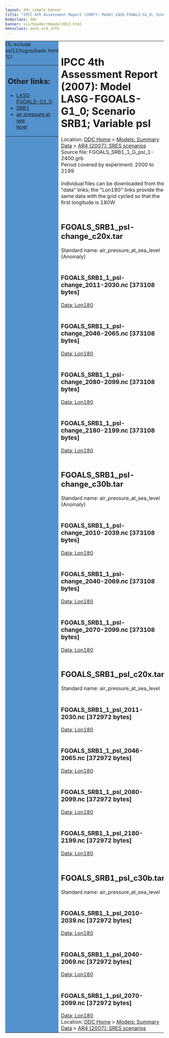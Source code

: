 ```yaml
---
layout: ddc_simple_banner
title: "IPCC 4th Assessment Report (2007): Model LASG-FGOALS-G1_0; Scenario SRB1; Variable psl"
bodyclass: ddc
banner: ssi/header/Header2012.html
menuclass: auto_ar4_info
---
```



<table width="100%" border="0" cellspacing="0" cellpadding="0" style="border-collapse: collapse;">
<tr style="margin:0;padding:0;border:0;">
<td style="margin:0;padding:0;border:0;height:1pt;width:150pt;background:#5492CD;" valign="top" >

<div id="lh-col2" class="auto_ar4_info">
<table class="menumain" bgcolor="#5492CD" cellspacing="0" width="100%" border="0">
<tr><td>
<h2> Other links:</h2>
<ul>
<li><a href="/auto/ar4/model-LASG-FGOALS-G1_0.html">LASG<br/>FGOALS-G1_0</a></li>
<li><a href="/auto/ar4/scenario-SRB1.html">SRB1</a></li>
<li><a href="/auto/ar4/var-air_pressure_at_sea_level.html">air pressure at sea<br/> level</a></li>
</ul>
</td></tr>
{% include ssi12/logos/badc.html %}
</table>
</div>
</td>
<td><h1>IPCC 4th Assessment Report (2007): Model LASG-FGOALS-G1_0; Scenario SRB1; Variable psl</h1>

<!-- Breadcrumb1 -->
<div id="breadcrumb1" align="left">
Location: <a href="/index.html">DDC Home</a> > <a href="/sim/gcm_clim/">Models: Summary Data</a>
> <a href="/sim/gcm_clim/SRES_AR4/index.html">AR4 (2007): SRES scenarios</a>
</div>
<!-- End of Breadcrumb1 -->Source file: FGOALS_SRB1_1_G_psl_1-2400.grb
<br/>
Period covered by experiment: 2000 to 2199<br/>
<br/>Individual files can be downloaded from the "data" links; the "Lon180" links provide the same data
         with the grid cycled so that the first longitude is 180W<br/>
<br/><h2>FGOALS_SRB1_psl-change_c20x.tar</h2>
Standard name: air_pressure_at_sea_level (Anomaly)<br>
<br/><h3>FGOALS_SRB1_1_psl-change_2011-2030.nc [373108 bytes]</h3>
<a href="/cgi-bin/downl/ar4_nc/psl/FGOALS_SRB1_1_psl-change_2011-2030.nc">Data; </a><a href="/cgi-bin/downl/ar4_nc/psl/FGOALS_SRB1_1_psl-change_2011-2030.cyto180.nc"> Lon180</a><br/>
<br/><h3>FGOALS_SRB1_1_psl-change_2046-2065.nc [373108 bytes]</h3>
<a href="/cgi-bin/downl/ar4_nc/psl/FGOALS_SRB1_1_psl-change_2046-2065.nc">Data; </a><a href="/cgi-bin/downl/ar4_nc/psl/FGOALS_SRB1_1_psl-change_2046-2065.cyto180.nc"> Lon180</a><br/>
<br/><h3>FGOALS_SRB1_1_psl-change_2080-2099.nc [373108 bytes]</h3>
<a href="/cgi-bin/downl/ar4_nc/psl/FGOALS_SRB1_1_psl-change_2080-2099.nc">Data; </a><a href="/cgi-bin/downl/ar4_nc/psl/FGOALS_SRB1_1_psl-change_2080-2099.cyto180.nc"> Lon180</a><br/>
<br/><h3>FGOALS_SRB1_1_psl-change_2180-2199.nc [373108 bytes]</h3>
<a href="/cgi-bin/downl/ar4_nc/psl/FGOALS_SRB1_1_psl-change_2180-2199.nc">Data; </a><a href="/cgi-bin/downl/ar4_nc/psl/FGOALS_SRB1_1_psl-change_2180-2199.cyto180.nc"> Lon180</a><br/>
<br/><h2>FGOALS_SRB1_psl-change_c30b.tar</h2>
Standard name: air_pressure_at_sea_level (Anomaly)<br>
<br/><h3>FGOALS_SRB1_1_psl-change_2010-2039.nc [373108 bytes]</h3>
<a href="/cgi-bin/downl/ar4_nc/psl/FGOALS_SRB1_1_psl-change_2010-2039.nc">Data; </a><a href="/cgi-bin/downl/ar4_nc/psl/FGOALS_SRB1_1_psl-change_2010-2039.cyto180.nc"> Lon180</a><br/>
<br/><h3>FGOALS_SRB1_1_psl-change_2040-2069.nc [373108 bytes]</h3>
<a href="/cgi-bin/downl/ar4_nc/psl/FGOALS_SRB1_1_psl-change_2040-2069.nc">Data; </a><a href="/cgi-bin/downl/ar4_nc/psl/FGOALS_SRB1_1_psl-change_2040-2069.cyto180.nc"> Lon180</a><br/>
<br/><h3>FGOALS_SRB1_1_psl-change_2070-2099.nc [373108 bytes]</h3>
<a href="/cgi-bin/downl/ar4_nc/psl/FGOALS_SRB1_1_psl-change_2070-2099.nc">Data; </a><a href="/cgi-bin/downl/ar4_nc/psl/FGOALS_SRB1_1_psl-change_2070-2099.cyto180.nc"> Lon180</a><br/>
<br/><h2>FGOALS_SRB1_psl_c20x.tar</h2>
Standard name: air_pressure_at_sea_level<br>
<br/><h3>FGOALS_SRB1_1_psl_2011-2030.nc [372972 bytes]</h3>
<a href="/cgi-bin/downl/ar4_nc/psl/FGOALS_SRB1_1_psl_2011-2030.nc">Data; </a><a href="/cgi-bin/downl/ar4_nc/psl/FGOALS_SRB1_1_psl_2011-2030.cyto180.nc"> Lon180</a><br/>
<br/><h3>FGOALS_SRB1_1_psl_2046-2065.nc [372972 bytes]</h3>
<a href="/cgi-bin/downl/ar4_nc/psl/FGOALS_SRB1_1_psl_2046-2065.nc">Data; </a><a href="/cgi-bin/downl/ar4_nc/psl/FGOALS_SRB1_1_psl_2046-2065.cyto180.nc"> Lon180</a><br/>
<br/><h3>FGOALS_SRB1_1_psl_2080-2099.nc [372972 bytes]</h3>
<a href="/cgi-bin/downl/ar4_nc/psl/FGOALS_SRB1_1_psl_2080-2099.nc">Data; </a><a href="/cgi-bin/downl/ar4_nc/psl/FGOALS_SRB1_1_psl_2080-2099.cyto180.nc"> Lon180</a><br/>
<br/><h3>FGOALS_SRB1_1_psl_2180-2199.nc [372972 bytes]</h3>
<a href="/cgi-bin/downl/ar4_nc/psl/FGOALS_SRB1_1_psl_2180-2199.nc">Data; </a><a href="/cgi-bin/downl/ar4_nc/psl/FGOALS_SRB1_1_psl_2180-2199.cyto180.nc"> Lon180</a><br/>
<br/><h2>FGOALS_SRB1_psl_c30b.tar</h2>
Standard name: air_pressure_at_sea_level<br>
<br/><h3>FGOALS_SRB1_1_psl_2010-2039.nc [372972 bytes]</h3>
<a href="/cgi-bin/downl/ar4_nc/psl/FGOALS_SRB1_1_psl_2010-2039.nc">Data; </a><a href="/cgi-bin/downl/ar4_nc/psl/FGOALS_SRB1_1_psl_2010-2039.cyto180.nc"> Lon180</a><br/>
<br/><h3>FGOALS_SRB1_1_psl_2040-2069.nc [372972 bytes]</h3>
<a href="/cgi-bin/downl/ar4_nc/psl/FGOALS_SRB1_1_psl_2040-2069.nc">Data; </a><a href="/cgi-bin/downl/ar4_nc/psl/FGOALS_SRB1_1_psl_2040-2069.cyto180.nc"> Lon180</a><br/>
<br/><h3>FGOALS_SRB1_1_psl_2070-2099.nc [372972 bytes]</h3>
<a href="/cgi-bin/downl/ar4_nc/psl/FGOALS_SRB1_1_psl_2070-2099.nc">Data; </a><a href="/cgi-bin/downl/ar4_nc/psl/FGOALS_SRB1_1_psl_2070-2099.cyto180.nc"> Lon180</a><br/>
<!-- Breadcrumb2 -->
<div id="breadcrumb2" align="left">
Location: <a href="/index.html">DDC Home</a> > <a href="/sim/gcm_clim/">Models: Summary Data</a>
> <a href="/sim/gcm_clim/SRES_AR4/index.html">AR4 (2007): SRES scenarios</a>
</div>
<!-- End of Breadcrumb2 --></td></tr></table>
